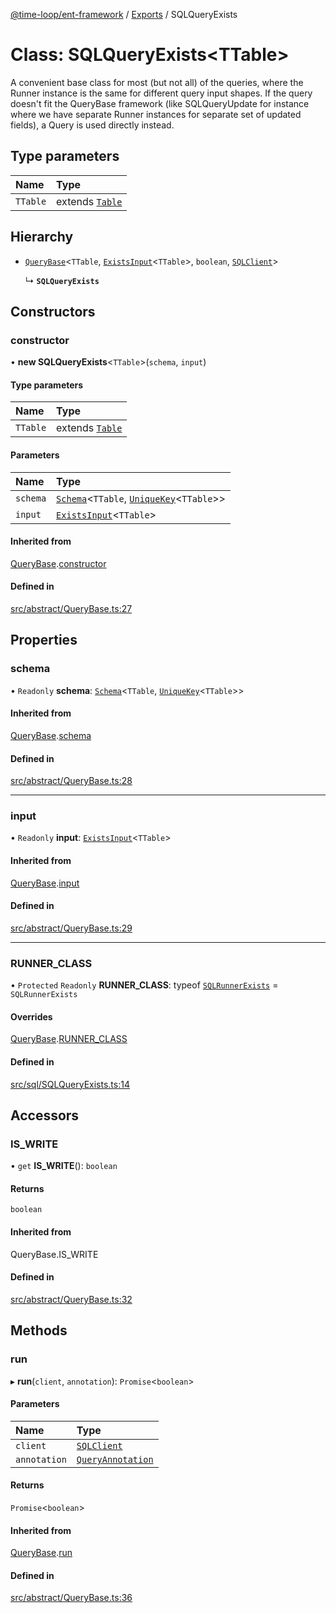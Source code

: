 [@time-loop/ent-framework](../README.md) / [Exports](../modules.md) / SQLQueryExists

# Class: SQLQueryExists<TTable\>

A convenient base class for most (but not all) of the queries, where the
Runner instance is the same for different query input shapes. If the query
doesn't fit the QueryBase framework (like SQLQueryUpdate for instance where
we have separate Runner instances for separate set of updated fields), a
Query is used directly instead.

## Type parameters

| Name | Type |
| :------ | :------ |
| `TTable` | extends [`Table`](../modules.md#table) |

## Hierarchy

- [`QueryBase`](QueryBase.md)<`TTable`, [`ExistsInput`](../modules.md#existsinput)<`TTable`\>, `boolean`, [`SQLClient`](SQLClient.md)\>

  ↳ **`SQLQueryExists`**

## Constructors

### constructor

• **new SQLQueryExists**<`TTable`\>(`schema`, `input`)

#### Type parameters

| Name | Type |
| :------ | :------ |
| `TTable` | extends [`Table`](../modules.md#table) |

#### Parameters

| Name | Type |
| :------ | :------ |
| `schema` | [`Schema`](Schema.md)<`TTable`, [`UniqueKey`](../modules.md#uniquekey)<`TTable`\>\> |
| `input` | [`ExistsInput`](../modules.md#existsinput)<`TTable`\> |

#### Inherited from

[QueryBase](QueryBase.md).[constructor](QueryBase.md#constructor)

#### Defined in

[src/abstract/QueryBase.ts:27](https://github.com/clickup/rest-client/blob/master/src/abstract/QueryBase.ts#L27)

## Properties

### schema

• `Readonly` **schema**: [`Schema`](Schema.md)<`TTable`, [`UniqueKey`](../modules.md#uniquekey)<`TTable`\>\>

#### Inherited from

[QueryBase](QueryBase.md).[schema](QueryBase.md#schema)

#### Defined in

[src/abstract/QueryBase.ts:28](https://github.com/clickup/rest-client/blob/master/src/abstract/QueryBase.ts#L28)

___

### input

• `Readonly` **input**: [`ExistsInput`](../modules.md#existsinput)<`TTable`\>

#### Inherited from

[QueryBase](QueryBase.md).[input](QueryBase.md#input)

#### Defined in

[src/abstract/QueryBase.ts:29](https://github.com/clickup/rest-client/blob/master/src/abstract/QueryBase.ts#L29)

___

### RUNNER\_CLASS

• `Protected` `Readonly` **RUNNER\_CLASS**: typeof [`SQLRunnerExists`](SQLRunnerExists.md) = `SQLRunnerExists`

#### Overrides

[QueryBase](QueryBase.md).[RUNNER_CLASS](QueryBase.md#runner_class)

#### Defined in

[src/sql/SQLQueryExists.ts:14](https://github.com/clickup/rest-client/blob/master/src/sql/SQLQueryExists.ts#L14)

## Accessors

### IS\_WRITE

• `get` **IS_WRITE**(): `boolean`

#### Returns

`boolean`

#### Inherited from

QueryBase.IS\_WRITE

#### Defined in

[src/abstract/QueryBase.ts:32](https://github.com/clickup/rest-client/blob/master/src/abstract/QueryBase.ts#L32)

## Methods

### run

▸ **run**(`client`, `annotation`): `Promise`<`boolean`\>

#### Parameters

| Name | Type |
| :------ | :------ |
| `client` | [`SQLClient`](SQLClient.md) |
| `annotation` | [`QueryAnnotation`](../interfaces/QueryAnnotation.md) |

#### Returns

`Promise`<`boolean`\>

#### Inherited from

[QueryBase](QueryBase.md).[run](QueryBase.md#run)

#### Defined in

[src/abstract/QueryBase.ts:36](https://github.com/clickup/rest-client/blob/master/src/abstract/QueryBase.ts#L36)
